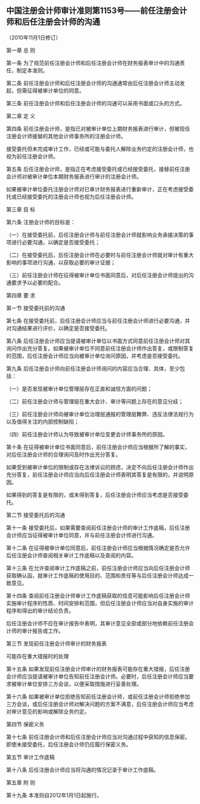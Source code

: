 ## 中国注册会计师审计准则第1153号——前任注册会计师和后任注册会计师的沟通

（2010年11月1日修订）

第一章 总 则

第一条 为了规范前任注册会计师和后任注册会计师在财务报表审计中的沟通责任，制定本准则。

第二条 前任注册会计师和后任注册会计师的沟通通常由后任注册会计师主动发起，但需征得被审计单位的同意。

第三条 前任注册会计师和后任注册会计师的沟通可以采用书面或口头的方式。

第二章 定 义

第四条 前任注册会计师，是指已对被审计单位上期财务报表进行审计，但被现任注册会计师接替的其他会计师事务所的注册会计师。

接受委托但未完成审计工作，已经或可能与委托人解除业务约定的注册会计师，也视为前任注册会计师。

第五条 后任注册会计师，是指正在考虑接受委托或已经接受委托，接替前任注册会计师对被审计单位本期财务报表进行审计的注册会计师。

如果被审计单位委托注册会计师对已审计财务报表进行重新审计，正在考虑接受委托或已经接受委托的注册会计师也视为后任注册会计师。

第三章 目 标

第六条 注册会计师的目标是：

（一）在接受委托前，后任注册会计师与前任注册会计师就影响业务承接决策的事项进行必要沟通，以确定是否接受委托；

（二）在接受委托后，后任注册会计师在必要时与前任注册会计师就对审计有重大影响的事项进行沟通，以获取必要的审计证据；

（三）前任注册会计师在征得被审计单位书面同意后，对后任注册会计师提出的沟通要求予以必要的配合。

第四章 要 求

第一节 接受委托前的沟通

第七条 在接受委托前，后任注册会计师应当与前任注册会计师进行必要沟通，并对沟通结果进行评价，以确定是否接受委托。

第八条 后任注册会计师应当提请被审计单位以书面方式同意前任注册会计师对其询问作出充分答复。如果被审计单位不同意前任注册会计师作出答复，或限制答复的范围，后任注册会计师应当向被审计单位询问原因，并考虑是否接受委托。

第九条 后任注册会计师向前任注册会计师询问的内容应当合理、具体，至少包括：

（一）是否发现被审计单位管理层存在正直和诚信方面的问题；

（二）前任注册会计师与管理层在重大会计、审计等问题上存在的意见分歧；

（三）前任注册会计师向被审计单位治理层通报的管理层舞弊、违反法律法规行为以及值得关注的内部控制缺陷；

（四）前任注册会计师认为导致被审计单位变更会计师事务所的原因。

第十条 在征得被审计单位书面同意后，前任注册会计师应当根据所了解的事实，对后任注册会计师的合理询问及时作出充分答复。

如果受到被审计单位的限制或存在法律诉讼的顾虑，决定不向后任注册会计师作出充分答复，前任注册会计师应当向后任注册会计师表明其答复是有限的，并说明原因。

如果得到的答复是有限的，或未得到答复，后任注册会计师应当考虑是否接受委托。

第二节 接受委托后的沟通

第十一条 接受委托后，如果需要查阅前任注册会计师的审计工作底稿，后任注册会计师应当征得被审计单位同意，并与前任注册会计师进行沟通。

第十二条 在征得被审计单位同意后，前任注册会计师应当根据情况确定是否允许后任注册会计师查阅相关审计工作底稿以及查阅的内容。

第十三条 在允许查阅审计工作底稿之前，前任注册会计师应当向后任注册会计师获取确认函，就审计工作底稿的使用目的、范围和责任等与后任注册会计师达成一致意见。

第十四条 查阅前任注册会计师审计工作底稿获取的信息可能影响后任注册会计师实施审计程序的性质、时间安排和范围，但后任注册会计师应当对自身实施的审计程序和得出的审计结论负责。

后任注册会计师不应在审计报告中表明，其审计意见全部或部分地依赖前任注册会计师的审计报告或工作。

第三节 发现前任注册会计师审计的财务报表

可能存在重大错报时的处理

第十五条 如果发现前任注册会计师审计的财务报表可能存在重大错报，后任注册会计师应当提请被审计单位告知前任注册会计师。必要时，后任注册会计师应当要求被审计单位安排三方会谈，以便采取措施进行妥善处理。

第十六条 如果被审计单位拒绝告知前任注册会计师，或前任注册会计师拒绝参加三方会谈，或后任注册会计师对解决问题的方案不满意，后任注册会计师应当考虑对审计意见的影响或解除业务约定。

第四节 保密义务

第十七条 前任注册会计师和后任注册会计师应当对沟通过程中获知的信息保密。即使未接受委托，后任注册会计师仍应履行保密义务。

第五节 审计工作底稿

第十八条 后任注册会计师应当将沟通的情况记录于审计工作底稿。

第五章 附 则

第十九条 本准则自2012年1月1日起施行。